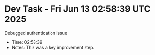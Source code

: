 # Dev Task - Fri Jun 13 02:58:39 UTC 2025
Debugged authentication issue
- Time: 02:58:39
- Notes: This was a key improvement step.
